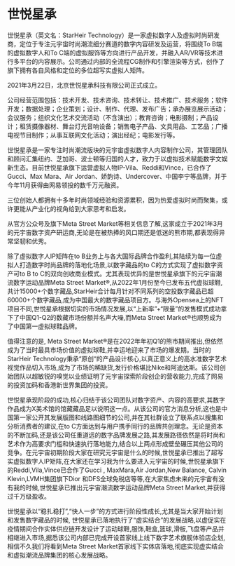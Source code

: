 # 世悦星承


世悦星承（英文名：StarHeir Technology）是一家虚拟数字人及虚拟时尚研发商，定位于专注元宇宙时尚潮流细分赛道的数字内容研发及运营，将围绕To B端的虚拟数字人和To C端的虚拟服饰等方向进行产品开发，并融入AR/VR等技术进行多平台的内容展示。公司通过内部的全流程CG制作和引擎渲染等方式，创作了旗下拥有各自风格和定位的多位超写实虚拟人矩阵。 

2021年3月22日，北京世悦星承科技有限公司正式成立。

公司经营范围包括：技术开发、技术咨询、技术转让、技术推广、技术服务；软件开发；数据处理；企业策划；设计、制作、代理、发布广告；承办展览展示活动；会议服务；组织文化艺术交流活动（不含演出）；教育咨询；电影摄制；产品设计；租赁摄像器材、舞台灯光音响设备；销售电子产品、文具用品、工艺品；广播电视节目制作；从事互联网文化活动；演出经纪；电影发行等。

世悦星承是一家专注时尚潮流版块的元宇宙虚拟数字人内容制作公司，其管理团队和顾问汇集纽约、芝加哥、波士顿等归国的人才，致力于以虚拟技术赋能数字文娱新生态。目前世悦星承旗下运营虚拟人物IP-Vila、Reddi和Vince，已合作了Gucci、Max Mara、Air Jordan、娇韵诗、Undercover、中国李宁等品牌，并于今年11月获得由网易领投的数千万元融资。

三位创始人都拥有十多年时尚领域经验和资源累积，因为热爱虚拟时尚而聚集，或许更能从产业化的视角给到大家思考和启发。

从官方公众号及旗下Meta Street Market等相关信息了解,这家成立于2021年3月的元宇宙数字资产研运商,无论是在被热捧的风口期还是低迷的熊市期,都表现得异常坚韧和优秀。

除了虚拟数字人IP矩阵在to B业务上与各大国际品牌合作盈利,其陆续为每一位虚拟人打造数字时尚品牌的落地化场景,以数字藏品的to C的方式实现了虚拟数字资产可to B to C的双向创收商业模式。尤其表现优异的是世悦星承旗下的元宇宙潮流数字运动品牌Meta Street Market®,从2022年1月份至今已发布五代虚拟球鞋,共计15000+个数字藏品,StarHeir合计每月针对不同系列的空投数字藏品已超60000+个数字藏品,成为中国最大的数字藏品项目方。与海外Opensea上的NFT项目不同,世悦星承根据切实的市场情况发展,以“上新率”+“限量”的发售模式成功拿下了中国Q1-Q2的数藏市场份额并名声大噪,而Meta Street Market®也顺势成为了中国第一虚拟球鞋品牌。

值得注意的是, Meta Street Market®是在2022年年初Q1的熊市期间推出,但依然成为了当时最具市场价值的虚拟球鞋,并幸运地迎来了市场的爆发期。当时的StarHeir Technology秉承“原创“的产品设计核心,以真正意义上的高水准数字艺术视觉作品切入市场,成为了市场的稀缺货,发行价格堪比Nike和阿迪达斯。该公司创始团队以超敏锐的嗅觉以业绩证明了元宇宙探索阶段创企的营收能力,完成了网易的投资加码和香港新世界集团的投资。

世悦星承现阶段的成功,核心归结于该公司团队对数字资产、内容的高要求,其数字作品成为X美术馆的馆藏藏品足以说明这一点。从该公司的官方消息分析,这也是中国第一家公开其发展版图和线路图细节的公司,并在其社群设立了联系点以搜集和分析消费者的建议,在to C方面达到与用户携手同行的品牌共创理念。无论是资本的不断加码,还是该公司任重道远的数字品牌发展之路,其发展路径依然是将时尚和艺术作为高要求门槛和快速执行落地能力,结合以上两点形成壁垒碾压其他公司的竞争。在元宇宙初期阶段大家在研究元宇宙是什么的时候,世悦星承已推出了超写实虚拟数字人IP矩阵,在大家还在学习我为什么要进入元宇宙的时候,世悦星承旗下的Reddi,Vila,Vince已合作了Gucci , MaxMara,Air Jordan,New Balance, Calvin Klevin,LVMH集团旗下Dior 和DFS全球免税店等等,在大家焦虑未来的元宇宙有没有我的时候,世悦星承已推出元宇宙潮流数字运动品牌Meta Street Market,并获得过千万级盈收。

世悦星承以“稳扎稳打”,“快人一步”的方式进行阶段性成长,尤其是当大家开始计划和发售数字藏品的时候, 世悦星承已落地执行了“虚实结合”的发展战略,以虚促实在疫情期间合作实体供应链开发设计了运动球鞋,服饰,鞋盒,篮球,滑板,飞盘等产品并相继进入市场,据悉该公司内部已完成开设首家线上线下数字艺术旗舰体验店企划,相信不久我们将看到Meta Street Market首家线下实体店落地,彻底实现虚实结合和虚拟潮流品牌集团的核心发展战略。
